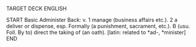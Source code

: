 TARGET DECK
ENGLISH

START
Basic
Administer
Back: v. 1 manage (business affairs etc.). 2 a deliver or dispense, esp. Formally (a punishment, sacrament, etc.). B (usu. Foll. By to) direct the taking of (an oath). [latin: related to *ad-, *minister]
END
